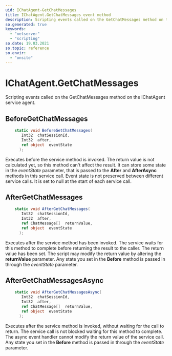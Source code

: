 ```yaml
---
uid: IChatAgent-GetChatMessages
title: IChatAgent.GetChatMessages event method
description: Scripting events called on the GetChatMessages method on the IChatAgent service agent.
so.generated: true
keywords:
  - "netserver"
  - "scripting"
so.date: 19.03.2021
so.topic: reference
so.envir:
  - "onsite"
---
```

# IChatAgent.GetChatMessages

Scripting events called on the <see cref='M:SuperOffice.CRM.Services.IChatAgent.GetChatMessages'>GetChatMessages</see> method on the <see cref='IChatAgent'>IChatAgent</see>  service agent.

## BeforeGetChatMessages
```cs
    static void BeforeGetChatMessages(
       Int32  chatSessionId,
       Int32  after,
       ref object  eventState
      );
```
Executes before the service method is invoked.
The return value is not calculated yet, so this method can't affect the result.
It can store some state in the *eventState* parameter, that is passed to the **After** and **AfterAsync** methods in this service call.
Event state is not preserved between different service calls. It is set to null at the start of each service call.
## AfterGetChatMessages
```cs
    static void AfterGetChatMessages(
       Int32  chatSessionId,
       Int32  after,
       ref ChatMessage[]  returnValue,
       ref object  eventState
      );
```
Executes after the service method has been invoked. The service waits for this method to complete before returning the result to the caller.
The return value has been set. The script may modify the return value by altering the **returnValue** parameter.
Any state you set in the **Before** method is passed in through the *eventState* parameter.
## AfterGetChatMessagesAsync
```cs
    static void AfterGetChatMessagesAsync(
       Int32  chatSessionId,
       Int32  after,
       ref ChatMessage[]  returnValue,
       ref object  eventState
      );
```
Executes after the service method is invoked, without waiting for the call to return.
The service call is not blocked waiting for this method to complete.
The async event handler cannot modify the return value of the service call.
Any state you set in the **Before** method is passed in through the *eventState* parameter.

